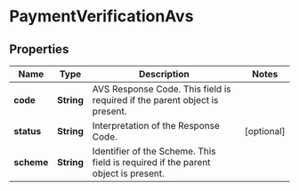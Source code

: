 
# PaymentVerificationAvs

## Properties
Name | Type | Description | Notes
------------ | ------------- | ------------- | -------------
**code** | **String** | AVS Response Code. This field is required if the parent object is present. | 
**status** | **String** | Interpretation of the Response Code. |  [optional]
**scheme** | **String** | Identifier of the Scheme. This field is required if the parent object is present. | 



